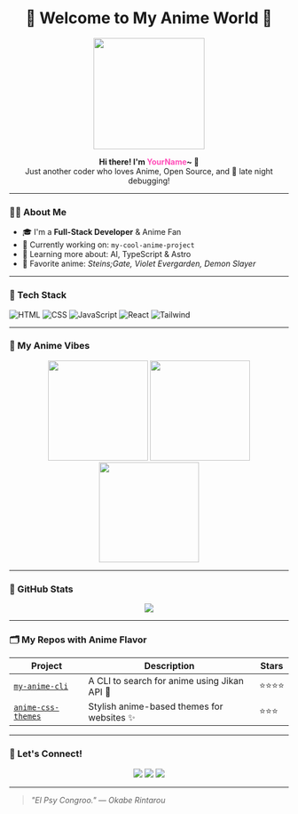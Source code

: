 <h1 align="center">🌸 Welcome to My Anime World 🌸</h1>

<p align="center">
  <img src="https://media.giphy.com/media/WUlplcMpOCEmTGBtBW/giphy.gif" width="200px" />
</p>

<p align="center">
  <b>Hi there! I'm <span style="color:#ff4db8;">YourName</span>~ 🌸</b><br>
  Just another coder who loves Anime, Open Source, and 🌌 late night debugging!
</p>

---

### 🧚‍♀️ About Me
- 🎓 I'm a **Full-Stack Developer** & Anime Fan
- 🔭 Currently working on: `my-cool-anime-project`
- 🌱 Learning more about: AI, TypeScript & Astro
- 💖 Favorite anime: _Steins;Gate, Violet Evergarden, Demon Slayer_

---

### 🌠 Tech Stack

![HTML](https://img.shields.io/badge/-HTML5-E34F26?style=flat-square&logo=html5&logoColor=white)
![CSS](https://img.shields.io/badge/-CSS3-1572B6?style=flat-square&logo=css3)
![JavaScript](https://img.shields.io/badge/-JavaScript-F7DF1E?style=flat-square&logo=javascript&logoColor=black)
![React](https://img.shields.io/badge/-React-61DAFB?style=flat-square&logo=react)
![Tailwind](https://img.shields.io/badge/-Tailwind-38B2AC?style=flat-square&logo=tailwindcss)

---

### 🌸 My Anime Vibes

<p align="center">
  <img src="https://media.giphy.com/media/XIqCQx02E1U9W/giphy.gif" width="180px" />
  <img src="https://media.giphy.com/media/yoJC2K6rCzwNY2EngA/giphy.gif" width="180px" />
  <img src="https://media.giphy.com/media/13FrpeVH09Zrb2/giphy.gif" width="180px" />
</p>

---

### 🧩 GitHub Stats

<p align="center">
  <img src="https://github-readme-stats.vercel.app/api?username=YourGitHubUsername&show_icons=true&theme=tokyonight" />
</p>

---

### 🗂️ My Repos with Anime Flavor

| Project | Description | Stars |
|--------|-------------|-------|
| [`my-anime-cli`](https://github.com/yourusername/my-anime-cli) | A CLI to search for anime using Jikan API 🌙 | ⭐⭐⭐⭐ |
| [`anime-css-themes`](https://github.com/yourusername/anime-css-themes) | Stylish anime-based themes for websites ✨ | ⭐⭐⭐ |

---

### 🎐 Let's Connect!

<p align="center">
  <a href="https://twitter.com/yourhandle"><img src="https://img.shields.io/badge/Twitter-1DA1F2?style=flat-square&logo=twitter&logoColor=white" /></a>
  <a href="https://www.linkedin.com/in/yourhandle/"><img src="https://img.shields.io/badge/LinkedIn-0077B5?style=flat-square&logo=linkedin&logoColor=white" /></a>
  <a href="https://yourportfolio.com"><img src="https://img.shields.io/badge/Portfolio-ff69b4?style=flat-square&logo=star&logoColor=white" /></a>
</p>

---

> _"El Psy Congroo." — Okabe Rintarou_
